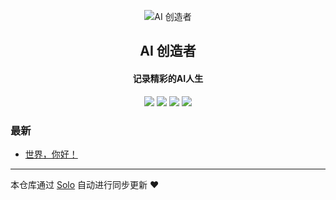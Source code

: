 <p align="center"><img alt="AI 创造者" src="https://static.b3log.org/images/brand/solo-32.png"></p><h2 align="center">
AI 创造者
</h2>

<h4 align="center">记录精彩的AI人生</h4>
<p align="center"><a title="AI 创造者" target="_blank" href="https://github.com/remixjc/solo-blog"><img src="https://img.shields.io/github/last-commit/remixjc/solo-blog.svg?style=flat-square&color=FF9900"></a>
<a title="GitHub repo size in bytes" target="_blank" href="https://github.com/remixjc/solo-blog"><img src="https://img.shields.io/github/repo-size/remixjc/solo-blog.svg?style=flat-square"></a>
<a title="Solo Version" target="_blank" href="https://github.com/b3log/solo/releases"><img src="https://img.shields.io/badge/solo-3.6.7-f1e05a.svg?style=flat-square&color=blueviolet"></a>
<a title="Hits" target="_blank" href="https://github.com/b3log/hits"><img src="https://hits.b3log.org/remixjc/solo-blog.svg"></a></p>

### 最新

* [世界，你好！](http://60.205.225.145:8080/hello-solo)



---

本仓库通过 [Solo](https://github.com/b3log/solo) 自动进行同步更新 ❤️ 